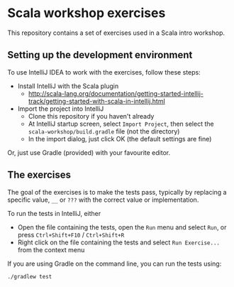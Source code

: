 # Scala workshop exercises

This repository contains a set of exercises used in a Scala intro workshop.

## Setting up the development environment

To use IntelliJ IDEA to work with the exercises, follow these steps:

* Install IntelliJ with the Scala plugin
  * http://scala-lang.org/documentation/getting-started-intellij-track/getting-started-with-scala-in-intellij.html
* Import the project into IntelliJ
  * Clone this repository if you haven't already
  * At IntelliJ startup screen, select `Import Project`, then select the
    `scala-workshop/build.gradle` file (not the directory)
  * In the import dialog, just click OK (the default settings are fine)

Or, just use Gradle (provided) with your favourite editor.

## The exercises

The goal of the exercises is to make the tests pass, typically by replacing
a specific value, `__` or `???` with the correct value or implementation.

To run the tests in IntelliJ, either 
* Open the file containing the tests, open the `Run` menu and select
  `Run`, or press `Ctrl+Shift+F10` / `Ctrl+Shift+R`
* Right click on the file containing the tests and select
  `Run Exercise...` from the context menu

If you are using Gradle on the command line, you can run the tests using:

```
./gradlew test
```
